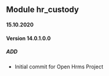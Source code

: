 ## Module hr_custody

#### 15.10.2020
#### Version 14.0.1.0.0
##### ADD
- Initial commit for Open Hrms Project
